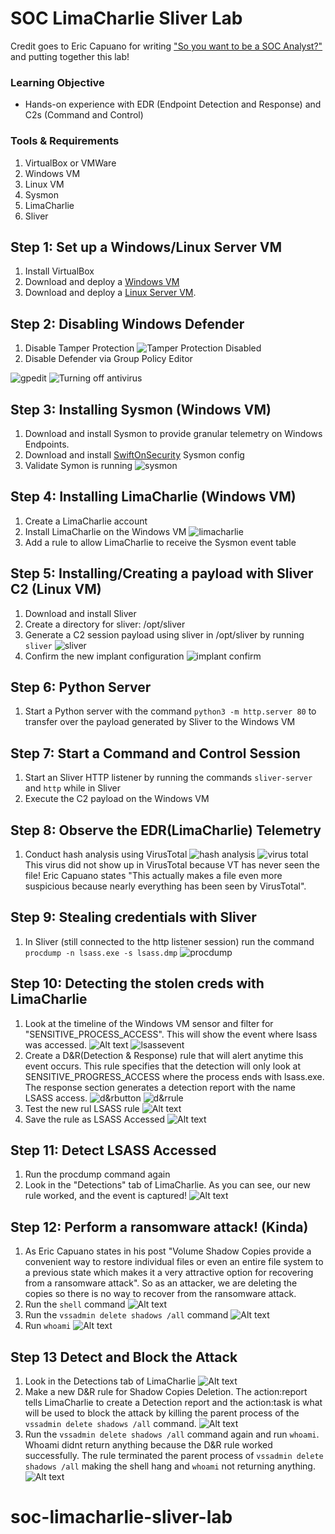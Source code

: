 # SOC LimaCharlie Sliver Lab
Credit goes to Eric Capuano for writing ["So you want to be a SOC Analyst?"](https://blog.ecapuano.com/p/so-you-want-to-be-a-soc-analyst-intro) and putting together this lab!
### Learning Objective
- Hands-on experience with EDR (Endpoint Detection and Response) and C2s (Command and Control)

### Tools & Requirements
1. VirtualBox or VMWare
2. Windows VM
3. Linux VM
4. Sysmon
5. LimaCharlie
6. Sliver

## Step 1: Set up a Windows/Linux Server VM
1. Install VirtualBox
2. Download and deploy a [Windows VM](https://developer.microsoft.com/en-us/windows/downloads/virtual-machines/)
3. Download and deploy a [Linux Server VM](https://releases.ubuntu.com/22.04.1/ubuntu-22.04.1-live-server-amd64.iso).

## Step 2: Disabling Windows Defender
1. Disable Tamper Protection
![Tamper Protection Disabled](images/disable-tamper-protection.png)
2. Disable Defender via Group Policy Editor 
 
![gpedit](images/gpedit.png)
![Turning off antivirus](images/turn-off-antivirus.png)

## Step 3: Installing Sysmon (Windows VM)
1. Download and install Sysmon to provide granular telemetry on Windows Endpoints.
2. Download and install [SwiftOnSecurity](https://infosec.exchange/@SwiftOnSecurity) Sysmon config
3. Validate Symon is running
![sysmon](images/sysmon.png)
## Step 4: Installing LimaCharlie (Windows VM)
1. Create a LimaCharlie account
2. Install LimaCharlie on the Windows VM
  ![limacharlie](images/limacharlie.png)
3. Add a rule to allow LimaCharlie to receive the Sysmon event table

## Step 5: Installing/Creating a payload with Sliver C2 (Linux VM)
1. Download and install Sliver
2. Create a directory for sliver: /opt/sliver
3. Generate a C2 session payload using sliver in /opt/sliver by running ``sliver``
![sliver](images/sliverinstalled.png)
1. Confirm the new implant configuration
![implant confirm](images/implantconfirm.png)
## Step 6: Python Server
1. Start a Python server with the command ``python3 -m http.server 80`` to transfer over the payload generated by Sliver to the Windows VM

## Step 7: Start a Command and Control Session
1. Start an Sliver HTTP listener by running the commands ``sliver-server`` and ``http`` while in Sliver
2. Execute the C2 payload on the Windows VM

## Step 8: Observe the EDR(LimaCharlie) Telemetry
1. Conduct hash analysis using VirusTotal
![hash analysis](images/hashanalysis.png)
![virus total](images/virustotal.png)
This virus did not show up in VirusTotal because VT has never seen the file! Eric Capuano states "This actually makes a file even more suspicious because nearly everything has been seen by VirusTotal".

## Step 9: Stealing credentials with Sliver
1. In Sliver (still connected to the http listener session) run the command ``procdump -n lsass.exe -s lsass.dmp``
![procdump](images/procump.png)

## Step 10: Detecting the stolen creds with LimaCharlie
1. Look at the timeline of the Windows VM sensor and filter for "SENSITIVE_PROCESS_ACCESS". This will show the event where lsass was accessed.
![Alt text](images/sensitiveaccess.png)
![lsassevent](images/lsassevent.png)
2. Create a D&R(Detection & Response) rule that will alert anytime this event occurs. This rule specifies that the detection will only look at SENSITIVE_PROGRESS_ACCESS where the process ends with lsass.exe. The response section generates a detection report with the name LSASS access.
![d&rbutton](images/d&rbutton.png)
![d&rrule](images/d&rrule.png)
3. Test the new rul LSASS rule
![Alt text](images/lsassruletest.png)
4. Save the rule as LSASS Accessed
![Alt text](images/lsasssaved.png)

## Step 11: Detect LSASS Accessed
1. Run the procdump command again
2. Look in the "Detections" tab of LimaCharlie. As you can see, our new rule worked, and the event is captured!
![Alt text](images/detections.png)

## Step 12: Perform a ransomware attack! (Kinda)
1. As Eric Capuano states in his post "Volume Shadow Copies provide a convenient way to restore individual files or even an entire file system to a previous state which makes it a very attractive option for recovering from a ransomware attack". So as an attacker, we are deleting the copies so there is no way to recover from the ransomware attack.
2. Run the ``shell`` command
![Alt text](images/shell.png)
3. Run the ``vssadmin delete shadows /all`` command
![Alt text](images/vssadmindelete.png)
4. Run ``whoami``
![Alt text](images/whoami.png)

## Step 13 Detect and Block the Attack
1. Look in the Detections tab of LimaCharlie
![Alt text](images/detectattack.png)
2. Make a new D&R rule for Shadow Copies Deletion. The action:report tells LimaCharlie to create a Detection report and the action:task is what will be used to block the attack by killing the parent process of the `vssadmin delete shadows /all` command.
![Alt text](images/d&rshadowcopies.png)
1. Run the `vssadmin delete shadows /all` command again and run `whoami`. Whoami didnt return anything because the D&R rule worked successfully. The rule terminated the parent process of `vssadmin delete shadows /all` making the shell hang and `whoami` not returning anything.
![Alt text](images/attackblocked.png)















# soc-limacharlie-sliver-lab
